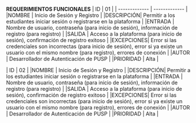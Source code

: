 **REQUERIMIENTOS FUNCIONALES**
| ID        | 01 |
| ------------- | ------------- |
|NOMBRE     | Inicio de Sesión y Registro       |
|DESCRIPCIÓN| Permitir a los estudiantes iniciar sesión o registrarse en la plataforma   | 
|ENTRADA    | Nombre de usuario, contraseña (para inicio de sesión), información de registro (para registro) | 
|SALIDA     | Acceso a la plataforma (para inicio de sesión), confirmación de registro exitoso | 
|EXCEPCIONES| Error si las credenciales son incorrectas (para inicio de sesión), error si ya existe un usuario con el mismo nombre (para registro), errores de conexión | 
|AUTOR      | Desarrollador de Autenticación de PUSP | 
|PRIORIDAD  | Alta | 

| ID        | 02 |
|NOMBRE     | Inicio de Sesión y Registro       |
|DESCRIPCIÓN| Permitir a los estudiantes iniciar sesión o registrarse en la plataforma   | 
|ENTRADA    | Nombre de usuario, contraseña (para inicio de sesión), información de registro (para registro) | 
|SALIDA     | Acceso a la plataforma (para inicio de sesión), confirmación de registro exitoso | 
|EXCEPCIONES| Error si las credenciales son incorrectas (para inicio de sesión), error si ya existe un usuario con el mismo nombre (para registro), errores de conexión | 
|AUTOR      | Desarrollador de Autenticación de PUSP | 
|PRIORIDAD  | Alta | 
